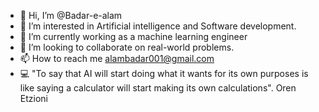- 👋 Hi, I’m @Badar-e-alam
- 👀 I’m interested in Artificial intelligence and Software development. 
- 🌱 I’m currently working as a machine learning engineer
- 💞️ I’m looking to collaborate on real-world problems.
- 📫 How to reach me alambadar001@gmail.com
- 💻 "To say that AI will start doing what it wants for its own purposes is like saying a calculator will start making its own calculations". Oren Etzioni

<!---
Badar-e-alam/Badar-e-alam is a ✨ special ✨ repository because its `README.md` (this file) appears on your GitHub profile.
You can click the Preview link to take a look at your changes.
--->
